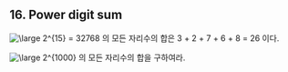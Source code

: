 ## 16. Power digit sum

![\large 2^{15} = 32768](https://latex.codecogs.com/png.latex?\large&space;2^{15}&space;=&space;32768) 의 모든 자리수의 합은 3 + 2 + 7 + 6 + 8 = 26 이다.

![\large 2^{1000}](https://latex.codecogs.com/png.latex?\large&space;2^{1000}) 의 모든 자리수의 합을 구하여라.
